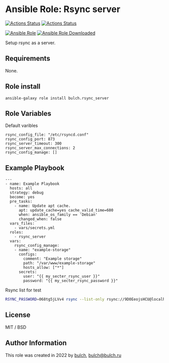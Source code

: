 # Ansible Role: Rsync server


[![Actions Status](https://github.com/bulch/ansible-role-rsync-server/actions/workflows/ci.yml/badge.svg)](https://github.com/bulch/ansible-role-rsync-server/actions) [![Actions Status](https://github.com/bulch/ansible-role-rsync-server/actions/workflows/release.yml/badge.svg)](https://github.com/bulch/ansible-role-rsync-server/actions)

[![Ansible Role](https://img.shields.io/ansible/role/61117?style=for-the-badge)](https://galaxy.ansible.com/bulch/rsync_server/) [![Ansible Role Downloaded](https://img.shields.io/ansible/role/d/61117?style=for-the-badge)](https://galaxy.ansible.com/bulch/rsync_server/)

Setup rsync as a server.

## Requirements

None.

## Role install

```
ansible-galaxy role install bulch.rsync_server
```

## Role Variables

Default varibles

```
rsync_config_file: "/etc/rsyncd.conf"
rsync_config_port: 873
rsync_server_timeout: 300
rsync_server_max_connections: 2
rsync_config_manage: []
```


## Example Playbook

```
---
- name: Example Playbook
  hosts: all
  strategy: debug
  become: yes
  pre_tasks:
    - name: Update apt cache.
      apt: update_cache=yes cache_valid_time=600
      when: ansible_os_family == 'Debian'
      changed_when: false
  vars_files:
    - vars/secrets.yml
  roles:
    - rsync_server
  vars:
    rsync_config_manage:
    - name: "example-storage"
      configs:
        comment: "Example storage"
        path: "/var/www/example-storage"
        hosts_allow: ["*"]
      secrets:
        user: "{{ my_secter_rsync_user }}"
        password: "{{ my_secter_rsync_password }}"
```

Rsync list for test

```bash
RSYNC_PASSWORD=068tg5jLVv4 rsync --list-only rsync://9D0EeojsHCU@localhost:873/example-storage
```

## License

MIT / BSD

## Author Information

This role was created in 2022 by [bulch](https://bulch.ru), <bulch@bulch.ru>
 